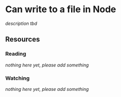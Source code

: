 # Can write to a file in Node
_description tbd_
## Resources
### Reading
_nothing here yet, please add something_
### Watching
_nothing here yet, please add something_
